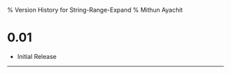 % Version History for String-Range-Expand
% Mithun Ayachit

# 0.01

- Initial Release

---------------------

